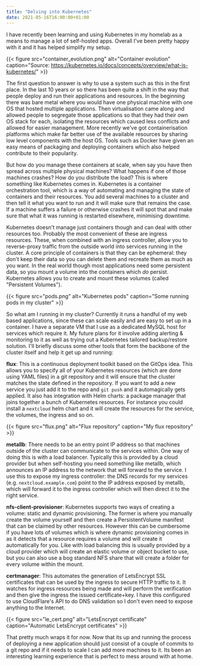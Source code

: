 ```yaml
---
title: "Delving into Kubernetes"
date: 2021-05-16T16:00:00+01:00
---
```

I have recently been learning and using Kubernetes in my homelab as a means to manage a lot of self-hosted apps. Overall I've been pretty happy with it and it has helped simplify my setup.

{{< figure src="container_evolution.png" alt="Container evolution" caption="Source: https://kubernetes.io/docs/concepts/overview/what-is-kubernetes/" >}}

The first question to answer is why to use a system such as this in the first place. In the last 10 years or so there has been quite a shift in the way that people deploy and run their applications and resources. In the beginning there was bare metal where you would have one physical machine with one OS that hosted multiple applications. Then virtualisation came along and allowed people to segregate those applications so that they had their own OS stack for each, isolating the resources which caused less conflicts and allowed for easier management. More recently we've got containerisation platforms which make far better use of the available resources by sharing low level components with the host OS. Tools such as Docker have given an easy means of packaging and deploying containers which also helped contribute to their popularity.

But how do you manage these containers at scale, when say you have then spread across multiple physical machines? What happens if one of those machines crashes? How do you distribute the load? This is where something like Kubernetes comes in. Kubernetes is a container orchestration tool, which is a way of automating and managing the state of containers and their resources. You add several machines to a cluster and then tell it what you want to run and it will make sure that remains the case. If a machine suffers a failure or otherwise crashes it will spot that and make sure that what it was running is restarted elsewhere, minimising downtime.

Kubernetes doesn't manage just containers though and can deal with other resources too. Probably the most convenient of these are ingress resources. These, when combined with an ingress controller, allow you to reverse-proxy traffic from the outside world into services running in the cluster. A core principle of containers is that they can be ephemeral: they don't keep their data so you can delete them and recreate them as much as you want. In the real world though most applications need some persistent data, so you mount a volume into the containers which _do_ persist. Kubernetes allows you to create and mount these volumes (called "Persistent Volumes").

{{< figure src="pods.png" alt="Kubernetes pods" caption="Some running pods in my cluster" >}}

So what am I running in my cluster? Currently it runs a handful of my web based applications, since these can scale easily and are easy to set up in a container. I have a separate VM that I use as a dedicated MySQL host for services which require it. My future plans for it involve adding alerting & monitoring to it as well as trying out a Kubernetes tailored backup/restore solution. I'll briefly discuss some other tools that form the backbone of the cluster itself and help it get up and running:

**flux**: This is a continuous deployment toolkit based on the GitOps idea. This allows you to specify all of your Kubernetes resources (which are done using YAML files) in a git repository and it will ensure that the cluster matches the state defined in the repository. If you want to add a new service you just add it to the repo and `git push` and it automagically gets applied. It also has integration with Helm charts: a package manager that joins together a bunch of Kubernetes resources. For instance you could install a `nextcloud` helm chart and it will create the resources for the service, the volumes, the ingress and so on.

{{< figure src="flux.png" alt="Flux repository" caption="My flux repository" >}}

**metallb**: There needs to be an entry point IP address so that machines outside of the cluster can communicate to the services within. One way of doing this is with a load balancer. Typically this is provided by a cloud provider but when self-hosting you need something like metallb, which announces an IP address to the network that will forward to the service. I use this to expose my ingress controller: the DNS records for my services (e.g. `nextcloud.example.com`) point to the IP address exposed by metallb, which will forward it to the ingress controller which will then direct it to the right service.

**nfs-client-provisioner**: Kubernetes supports two ways of creating a volume: static and dynamic provisioning. The former is where you manually create the volume yourself and then create a PersistentVolume manifest that can be claimed by other resources. However this can be cumbersome if you have lots of volumes which is where dynamic provisioning comes in as it detects that a resource requires a volume and will create it automatically for you. Like with load balancing this is usually provided by a cloud provider which will create an elastic volume or object bucket to use, but you can also use a bog standard NFS share that will create a folder for every volume within the mount.

**certmanager**: This automates the generation of LetsEncrypt SSL certificates that can be used by the ingress to secure HTTP traffic to it. It watches for ingress resources being made and will perform the verification and then give the ingress the issued certificate+key. I have this configured to use CloudFlare's API to do DNS validation so I don't even need to expose anything to the Internet.

{{< figure src="le_cert.png" alt="LetsEncrypt certificate" caption="Automatic LetsEncrypt certificates" >}}

That pretty much wraps it for now. Now that its up and running the process of deploying a new application should just consist of a couple of commits to a git repo and if it needs to scale I can add more machines to it. Its been an interesting learning experience that is perfect to mess around with at home.
